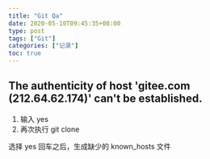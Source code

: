 ```yaml
---
title: "Git Qa"
date: 2020-05-10T09:45:35+08:00
type: post
tags: ["Git"]
categories: ["记录"]
toc: true
---
```


## The authenticity of host 'gitee.com (212.64.62.174)' can't be established.

1. 输入 yes
2. 再次执行 git clone

选择 yes 回车之后，生成缺少的 known_hosts 文件
